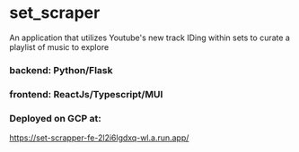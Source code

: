 # set_scraper
An application that utilizes Youtube's new track IDing within sets to curate a playlist of music to explore

### backend: Python/Flask 
### frontend: ReactJs/Typescript/MUI

### Deployed on GCP at: 
https://set-scrapper-fe-2l2i6lgdxq-wl.a.run.app/
